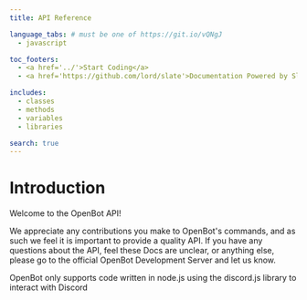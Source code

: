 ```yaml
---
title: API Reference

language_tabs: # must be one of https://git.io/vQNgJ
  - javascript

toc_footers:
  - <a href='../'>Start Coding</a>
  - <a href='https://github.com/lord/slate'>Documentation Powered by Slate</a>

includes:
  - classes
  - methods
  - variables
  - libraries

search: true
---
```


# Introduction

Welcome to the OpenBot API!

We appreciate any contributions you make to OpenBot's commands, and as such we feel it is important to provide a quality API. If you have any questions about the API, feel these Docs are unclear, or anything else, please go to the official OpenBot Development Server and let us know.

<aside class="notice"> OpenBot only supports code written in node.js using the discord.js library to interact with Discord </aside>

